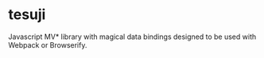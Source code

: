 # tesuji
Javascript MV* library with magical data bindings designed to be used with Webpack or Browserify.
